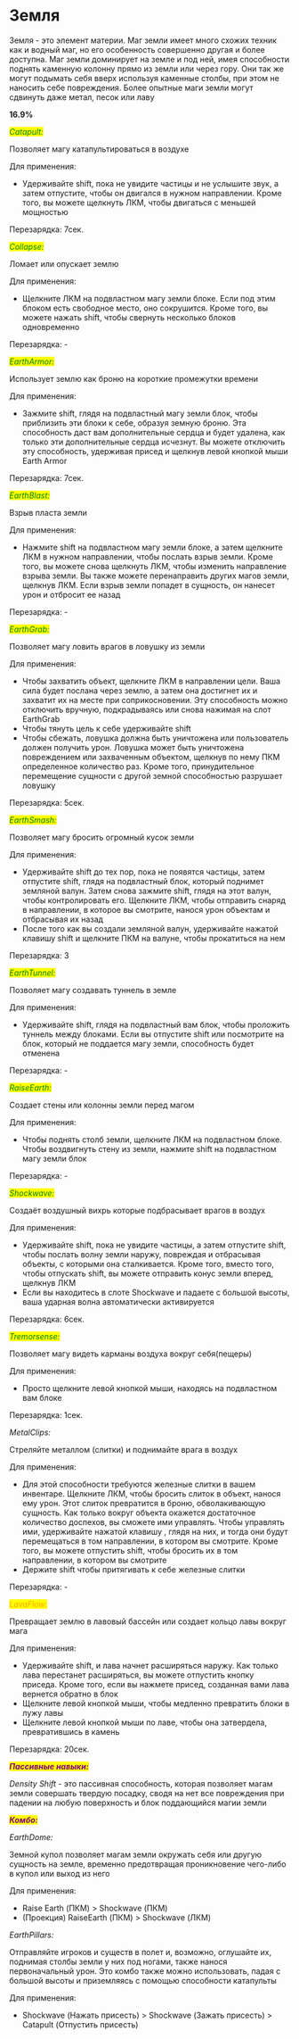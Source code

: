 # Земля

&#x20;Земля - это элемент материи. Маг земли имеет много схожих техник как и водный маг, но его особенность совершенно другая и более доступна. Маг земли доминирует на земле и под ней, имея способности поднять каменную колонну прямо из земли или через гору. Они так же могут подымать себя вверх используя каменные столбы, при этом не наносить себе повреждения. Более опытные маги земли могут сдвинуть даже метал, песок или лаву

**16.9%**

_<mark style="color:green;">Catapult:</mark>_

Позволяет магу катапультироваться в воздухе

Для применения:&#x20;

* Удерживайте shift, пока не увидите частицы и не услышите звук, а затем отпустите, чтобы он двигался в нужном направлении. Кроме того, вы можете щелкнуть ЛКМ, чтобы двигаться с меньшей мощностью

Перезарядка: 7сек.

_<mark style="color:green;">Collapse:</mark>_

Ломает или опускает землю

Для применения:&#x20;

* Щелкните ЛКМ на подвластном магу земли блоке. Если под этим блоком есть свободное место, оно сокрушится. Кроме того, вы можете нажать shift, чтобы свернуть несколько блоков одновременно

Перезарядка: -

_<mark style="color:green;">EarthArmor:</mark>_

Использует землю как броню на короткие промежутки времени

Для применения:&#x20;

* Зажмите shift, глядя на подвластный магу земли блок, чтобы приблизить эти блоки к себе, образуя земную броню. Эта способность даст вам дополнительные сердца и будет удалена, как только эти дополнительные сердца исчезнут. Вы можете отключить эту способность, удерживая присед и щелкнув левой кнопкой мыши Earth Armor

Перезарядка: 7сек.

_<mark style="color:green;">EarthBlast:</mark>_

Взрыв пласта земли

Для применения:&#x20;

* Нажмите shift на подвластном магу земли блоке, а затем щелкните ЛКМ в нужном направлении, чтобы послать взрыв земли. Кроме того, вы можете снова щелкнуть ЛКМ, чтобы изменить направление взрыва земли. Вы также можете перенаправить других магов земли, щелкнув ЛКМ. Если взрыв земли попадет в сущность, он нанесет урон и отбросит ее назад

Перезарядка: -&#x20;

_<mark style="color:green;">EarthGrab:</mark>_

Позволяет магу ловить врагов в ловушку из земли

Для применения:&#x20;

* Чтобы захватить объект, щелкните ЛКМ в направлении цели. Ваша сила будет послана через землю, а затем она достигнет их и захватит их на месте при соприкосновении. Эту способность можно отключить вручную, подкрадываясь или снова нажимая на слот EarthGrab
* Чтобы тянуть цель к себе удерживайте shift
* &#x20;Чтобы сбежать, ловушка должна быть уничтожена или пользователь должен получить урон. Ловушка может быть уничтожена повреждением или захваченным объектом, щелкнув по нему ПКМ определенное количество раз. Кроме того, принудительное перемещение сущности с другой земной способностью разрушает ловушку

Перезарядка: 5сек.

_<mark style="color:green;">EarthSmash:</mark>_

Позволяет магу бросить огромный кусок земли

Для применения:

* Удерживайте shift до тех пор, пока не появятся частицы, затем отпустите shift, глядя на подвластный блок, который поднимет земляной валун. Затем снова зажмите shift, глядя на этот валун, чтобы контролировать его. Щелкните ЛКМ, чтобы отправить снаряд в направлении, в которое вы смотрите, нанося урон объектам и отбрасывая их назад
* После того как вы создали земляной валун, удерживайте нажатой клавишу shift и щелкните ПКМ на валуне, чтобы прокатиться на нем

Перезарядка: 3

_<mark style="color:green;">EarthTunnel:</mark>_

Позволяет магу создавать туннель в земле

Для применения:&#x20;

* Удерживайте shift, глядя на подвластный вам блок, чтобы проложить туннель между блоками. Если вы отпустите shift или посмотрите на блок, который не поддается магу земли, способность будет отменена

Перезарядка: -&#x20;

_<mark style="color:green;">RaiseEarth:</mark>_&#x20;

Создает стены или колонны земли перед магом

Для применения:&#x20;

* Чтобы поднять столб земли, щелкните ЛКМ на подвластном блоке. Чтобы воздвигнуть стену из земли, нажмите shift на подвластном магу земли блок

Перезарядка: -

_<mark style="color:green;">Shockwave:</mark>_

Создаёт воздушный вихрь которые подбрасывает врагов в воздух

Для применения:&#x20;

* Удерживайте shift, пока не увидите частицы, а затем отпустите shift, чтобы послать волну земли наружу, повреждая и отбрасывая объекты, с которыми она сталкивается. Кроме того, вместо того, чтобы отпускать shift, вы можете отправить конус земли вперед, щелкнув ЛКМ&#x20;
* Если вы находитесь в слоте Shockwave и падаете с большой высоты, ваша ударная волна автоматически активируется

Перезарядка: 6сек.

_<mark style="color:green;">Tremorsense:</mark>_

Позволяет магу видеть карманы воздуха вокруг себя(пещеры)

Для применения:&#x20;

* Просто щелкните левой кнопкой мыши, находясь на подвластном вам блоке

Перезарядка: 1сек.

_MetalClips:_

Стреляйте металлом (слитки) и поднимайте врага в воздух

Для применения:&#x20;

* Для этой способности требуются железные слитки в вашем инвентаре. Щелкните ЛКМ, чтобы бросить слиток в объект, нанося ему урон. Этот слиток превратится в броню, обволакивающую сущность. Как только вокруг объекта окажется достаточное количество доспехов, вы сможете ими управлять. Чтобы управлять ими, удерживайте нажатой клавишу , глядя на них, и тогда они будут перемещаться в том направлении, в котором вы смотрите. Кроме того, вы можете отпустить shift, чтобы бросить их в том направлении, в котором вы смотрите
* &#x20;Держите shift чтобы притягивать к себе железные слитки

Перезарядка: -

_<mark style="color:orange;">LavaFlow:</mark>_

Превращает землю в лавовый бассейн или создает кольцо лавы вокруг мага

Для применения:&#x20;

* Удерживайте shift, и лава начнет расширяться наружу. Как только лава перестанет расширяться, вы можете отпустить кнопку приседа. Кроме того, если вы нажмете присед, созданная вами лава вернется обратно в блок
* Щелкните левой кнопкой мыши, чтобы медленно превратить блоки в лужу лавы
* Щелкните левой кнопкой мыши по лаве, чтобы она затвердела, превратившись в камень

Перезарядка: 20сек.

_<mark style="color:purple;">**Пассивные навыки:**</mark>_

_Density Shift_ - это пассивная способность, которая позволяет магам земли совершать твердую посадку, сводя на нет все повреждения при падении на любую поверхность и блок поддающийся магии земли

_<mark style="color:purple;">**Комбо:**</mark>_

_EarthDome:_&#x20;

Земной купол позволяет магам земли окружать себя или другую сущность на земле, временно предотвращая проникновение чего-либо в купол или выход из него

Для применения:&#x20;

* Raise Earth (ПКМ) > Shockwave (ПКМ)&#x20;
* (Проекция) RaiseEarth (ПКМ) > Shockwave (ЛКМ)&#x20;

_EarthPillars:_&#x20;

Отправляйте игроков и существ в полет и, возможно, оглушайте их, поднимая столбы земли у них под ногами, также нанося первоначальный урон. Это комбо также можно использовать, падая с большой высоты и приземляясь с помощью способности катапульты&#x20;

Для применения:

* Shockwave (Нажать присесть) > Shockwave (Зажать присесть) > Catapult (Отпустить присесть)

